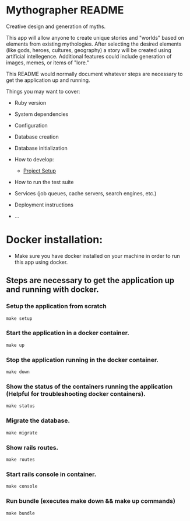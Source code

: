# Mythographer README

Creative design and generation of myths.

This app will allow anyone to create unique stories and "worlds" based on elements from existing mythologies.
After selecting the desired elements (like gods, heroes, cultures, geography) a story will be created using artificial intellegence. Additional features could include generation of images, memes, or items of "lore."

This README would normally document whatever steps are necessary to get the
application up and running.

Things you may want to cover:

- Ruby version

- System dependencies

- Configuration

- Database creation

- Database initialization

- How to develop:

  - [Project Setup](https://github.com/mattlindsey/mythographer/blob/main/PROJECT_SETUP.md)

- How to run the test suite

- Services (job queues, cache servers, search engines, etc.)

- Deployment instructions

- ...

# Docker installation:

- Make sure you have docker installed on your machine in order to run this app using docker.

## Steps are necessary to get the application up and running with docker.

### Setup the application from scratch

    make setup

### Start the application in a docker container.

    make up

### Stop the application running in the docker container.

    make down

### Show the status of the containers running the application (Helpful for troubleshooting docker containers).

    make status

### Migrate the database.

    make migrate

### Show rails routes.

    make routes

### Start rails console in container.

    make console

### Run bundle (executes make down && make up commands)

    make bundle
